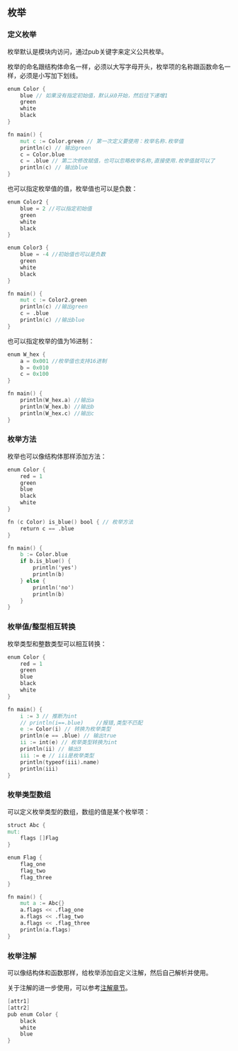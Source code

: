 ## 枚举

### 定义枚举

枚举默认是模块内访问，通过pub关键字来定义公共枚举。

枚举的命名跟结构体命名一样，必须以大写字母开头，枚举项的名称跟函数命名一样，必须是小写加下划线。

```v
enum Color {
	blue // 如果没有指定初始值，默认从0开始，然后往下递增1
	green
	white
	black
}

fn main() {
	mut c := Color.green // 第一次定义要使用：枚举名称.枚举值
	println(c) // 输出green
	c = Color.blue
	c = .blue // 第二次修改赋值，也可以忽略枚举名称,直接使用.枚举值就可以了
	println(c) // 输出blue
}

```

也可以指定枚举值的值，枚举值也可以是负数：

```v
enum Color2 {
	blue = 2 //可以指定初始值
	green
	white
	black
}

enum Color3 {
	blue = -4 //初始值也可以是负数
	green
	white
	black
}

fn main() {
	mut c := Color2.green
	println(c) //输出green
	c = .blue
	println(c) //输出blue
}

```

也可以指定枚举的值为16进制：

```v
enum W_hex {
	a = 0x001 //枚举值也支持16进制
	b = 0x010
	c = 0x100
}

fn main() {
	println(W_hex.a) //输出a
	println(W_hex.b) //输出b
	println(W_hex.c) //输出c
}
```

### 枚举方法

枚举也可以像结构体那样添加方法：

```v
enum Color {
	red = 1
	green
	blue
	black
	white
}

fn (c Color) is_blue() bool { // 枚举方法
	return c == .blue
}

fn main() {
	b := Color.blue
	if b.is_blue() {
		println('yes')
		println(b)
	} else {
		println('no')
		println(b)
	}
}
```

### 枚举值/整型相互转换

枚举类型和整数类型可以相互转换：

```v
enum Color {
	red = 1
	green
	blue
	black
	white
}

fn main() {
	i := 3 // 推断为int
	// println(i==.blue) 	//报错,类型不匹配
	e := Color(i) // 转换为枚举类型
	println(e == .blue) // 输出true
	ii := int(e) // 枚举类型转换为int
	println(ii) // 输出3
	iii := e // iii是枚举类型
	println(typeof(iii).name)
	println(iii)
}
```

### 枚举类型数组

可以定义枚举类型的数组，数组的值是某个枚举项：

```v
struct Abc {
mut:
	flags []Flag
}

enum Flag {
	flag_one
	flag_two
	flag_three
}

fn main() {
	mut a := Abc{}
	a.flags << .flag_one
	a.flags << .flag_two
	a.flags << .flag_three
	println(a.flags)
}

```

###  枚举注解

可以像结构体和函数那样，给枚举添加自定义注解，然后自己解析并使用。

关于注解的进一步使用，可以参考[注解章节](attribute.md)。

```v
[attr1]
[attr2]
pub enum Color {
	black
	white
	blue
}
```
